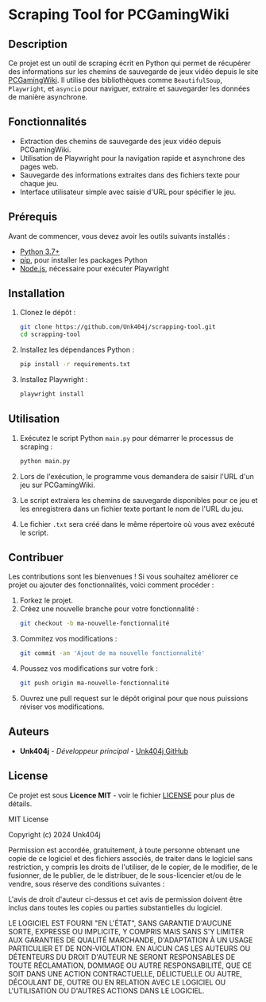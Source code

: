 # Scraping Tool for PCGamingWiki

## Description

Ce projet est un outil de scraping écrit en Python qui permet de récupérer des informations sur les chemins de sauvegarde de jeux vidéo depuis le site [PCGamingWiki](https://www.pcgamingwiki.com). Il utilise des bibliothèques comme `BeautifulSoup`, `Playwright`, et `asyncio` pour naviguer, extraire et sauvegarder les données de manière asynchrone.

## Fonctionnalités

- Extraction des chemins de sauvegarde des jeux vidéo depuis PCGamingWiki.
- Utilisation de Playwright pour la navigation rapide et asynchrone des pages web.
- Sauvegarde des informations extraites dans des fichiers texte pour chaque jeu.
- Interface utilisateur simple avec saisie d'URL pour spécifier le jeu.

## Prérequis

Avant de commencer, vous devez avoir les outils suivants installés :

- [Python 3.7+](https://www.python.org/downloads/)
- [pip](https://pip.pypa.io/en/stable/), pour installer les packages Python
- [Node.js](https://nodejs.org/), nécessaire pour exécuter Playwright

## Installation

1. Clonez le dépôt :
    ```bash
    git clone https://github.com/Unk404j/scrapping-tool.git
    cd scrapping-tool
    ```

2. Installez les dépendances Python :
    ```bash
    pip install -r requirements.txt
    ```

3. Installez Playwright :
    ```bash
    playwright install
    ```

## Utilisation

1. Exécutez le script Python `main.py` pour démarrer le processus de scraping :
    ```bash
    python main.py
    ```

2. Lors de l'exécution, le programme vous demandera de saisir l'URL d'un jeu sur PCGamingWiki.

3. Le script extraiera les chemins de sauvegarde disponibles pour ce jeu et les enregistrera dans un fichier texte portant le nom de l'URL du jeu.

4. Le fichier `.txt` sera créé dans le même répertoire où vous avez exécuté le script.

## Contribuer

Les contributions sont les bienvenues ! Si vous souhaitez améliorer ce projet ou ajouter des fonctionnalités, voici comment procéder :

1. Forkez le projet.
2. Créez une nouvelle branche pour votre fonctionnalité :
    ```bash
    git checkout -b ma-nouvelle-fonctionnalité
    ```
3. Commitez vos modifications :
    ```bash
    git commit -am 'Ajout de ma nouvelle fonctionnalité'
    ```
4. Poussez vos modifications sur votre fork :
    ```bash
    git push origin ma-nouvelle-fonctionnalité
    ```
5. Ouvrez une pull request sur le dépôt original pour que nous puissions réviser vos modifications.

## Auteurs

- **Unk404j** - _Développeur principal_ - [Unk404j GitHub](https://github.com/Unk404j)

## License

Ce projet est sous **Licence MIT** - voir le fichier [LICENSE](LICENSE) pour plus de détails.

MIT License

Copyright (c) 2024 Unk404j

Permission est accordée, gratuitement, à toute personne obtenant une copie de ce logiciel et des fichiers associés, de traiter dans le logiciel sans restriction, y compris les droits de l'utiliser, de le copier, de le modifier, de le fusionner, de le publier, de le distribuer, de le sous-licencier et/ou de le vendre, sous réserve des conditions suivantes :

L'avis de droit d'auteur ci-dessus et cet avis de permission doivent être inclus dans toutes les copies ou parties substantielles du logiciel.

LE LOGICIEL EST FOURNI "EN L'ÉTAT", SANS GARANTIE D'AUCUNE SORTE, EXPRESSE OU IMPLICITE, Y COMPRIS MAIS SANS S'Y LIMITER AUX GARANTIES DE QUALITÉ MARCHANDE, D'ADAPTATION À UN USAGE PARTICULIER ET DE NON-VIOLATION. EN AUCUN CAS LES AUTEURS OU DÉTENTEURS DU DROIT D'AUTEUR NE SERONT RESPONSABLES DE TOUTE RÉCLAMATION, DOMMAGE OU AUTRE RESPONSABILITÉ, QUE CE SOIT DANS UNE ACTION CONTRACTUELLE, DÉLICTUELLE OU AUTRE, DÉCOULANT DE, OUTRE OU EN RELATION AVEC LE LOGICIEL OU L'UTILISATION OU D'AUTRES ACTIONS DANS LE LOGICIEL.

